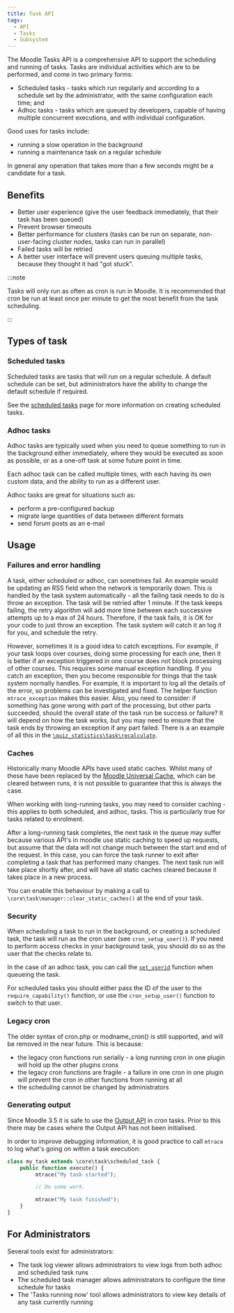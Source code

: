 ```yaml
---
title: Task API
tags:
  - API
  - Tasks
  - Subsystem
---
```


The Moodle Tasks API is a comprehensive API to support the scheduling and running of tasks. Tasks are individual activities which are to be performed, and come in two primary forms:

- Scheduled tasks - tasks which run regularly and according to a schedule set by the administrator, with the same configuration each time; and
- Adhoc tasks - tasks which are queued by developers, capable of having multiple concurrent executions, and with individual configuration.

Good uses for tasks include:

- running a slow operation in the background
- running a maintenance task on a regular schedule

In general any operation that takes more than a few seconds might be a candidate for a task.

## Benefits

- Better user experience (give the user feedback immediately, that their task has been queued)
- Prevent browser timeouts
- Better performance for clusters (tasks can be run on separate, non-user-facing cluster nodes, tasks can run in parallel)
- Failed tasks will be retried
- A better user interface will prevent users queuing multiple tasks, because they thought it had "got stuck".

:::note

Tasks will only run as often as cron is run in Moodle. It is recommended that cron be run at least once per minute to get the most benefit from the task scheduling.

:::

## Types of task

### Scheduled tasks

Scheduled tasks are tasks that will run on a regular schedule. A default schedule can be set, but administrators have the ability to change the default schedule if required.

See the [scheduled tasks](./scheduled.md) page for more information on creating scheduled tasks.

### Adhoc tasks

Adhoc tasks are typically used when you need to queue something to run in the background either immediately, where they would be executed as soon as possible, or as a one-off task at some future point in time.

Each adhoc task can be called multiple times, with each having its own custom data, and the ability to run as a different user.

Adhoc tasks are great for situations such as:

- perform a pre-configured backup
- migrate large quantities of data between different formats
- send forum posts as an e-mail

## Usage

### Failures and error handling

A task, either scheduled or adhoc, can sometimes fail. An example would be updating an RSS field when the network is temporarily down. This is handled by the task system automatically - all the failing task needs to do is throw an exception. The task will be retried after 1 minute. If the task keeps failing, the retry algorithm will add more time between each successive attempts up to a max of 24 hours.
Therefore, if the task fails, it is OK for your code to just throw an exception. The task system will catch it an log it for you, and schedule the retry.

However, sometimes it is a good idea to catch exceptions. For example, if your task loops over courses, doing some processing for each one,
then it is better if an exception triggered in one course does not block processing of other courses. This requires some manual exception handling.
If you catch an exception, then you become responsible for things that the task system normally handles.
For example, it is important to log all the details of the error, so problems can be investigated and fixed. The helper function
`mtrace_exception` makes this easier. Also, you need to consider: if something has gone wrong with part of the processing, but other parts succeeded,
should the overall state of the task run be success or failure? It will depend on how the task works, but you may need to ensure that the task
ends by throwing an exception if any part failed. There is a an example of all this in the [`\quiz_statistics\task\recalculate`](https://github.com/moodle/moodle/blob/master/mod/quiz/report/statistics/classes/task/recalculate.php).

### Caches

Historically many Moodle APIs have used static caches. Whilst many of these have been replaced by the [Moodle Universal Cache](https://docs.moodle.org/dev/Cache_API), which can be cleared between runs, it is not possible to guarantee that this is always the case.

When working with long-running tasks, you may need to consider caching - this applies to both scheduled, and adhoc, tasks. This is particularly true for tasks related to enrolment.

After a long-running task completes, the next task in the queue may suffer because various API's in moodle use static caching to speed up requests, but assume that the data will not change much between the start and end of the request. In this case, you can force the task runner to exit after completing a task that has performed many changes. The next task run will take place shortly after, and will have all static caches cleared because it takes place in a new process.

You can enable this behaviour by making a call to `\core\task\manager::clear_static_caches()` at the end of your task.

### Security

When scheduling a task to run in the background, or creating a scheduled task, the task will run as the cron user (see `cron_setup_user()`). If you need to perform access checks in your background task, you should do so as the user that the checks relate to.

In the case of an adhoc task, you can call the [`set_userid`](./adhoc.md#running-as-a-specific-user) function when queueing the task.

For scheduled tasks you should either pass the ID of the user to the `require_capability()` function, or use the `cron_setup_user()` function to switch to that user.

### Legacy cron

The older syntax of cron.php or modname_cron() is still supported, and will be removed in the near future. This is because:

- the legacy cron functions run serially - a long running cron in one plugin will hold up the other plugins crons
- the legacy cron functions are fragile - a failure in one cron in one plugin will prevent the cron in other functions from running at all
- the scheduling cannot be changed by administrators

### Generating output

Since Moodle 3.5 it is safe to use the [Output API](../output/index.md) in cron tasks. Prior to this there may be cases where the Output API has not been initialised.

In order to improve debugging information, it is good practice to call `mtrace` to log what's going on within a task execution:

```php
class my_task extends \core\task\scheduled_task {
    public function execute() {
         mtrace("My task started");

         // Do some work.

         mtrace("My task finished");
    }
}
```

## For Administrators

Several tools exist for administrators:

- The task log viewer allows administrators to view logs from both adhoc and scheduled task runs
- The scheduled task manager allows administrators to configure the time schedule for tasks
- The 'Tasks running now' tool allows administrators to view key details of any task currently running
